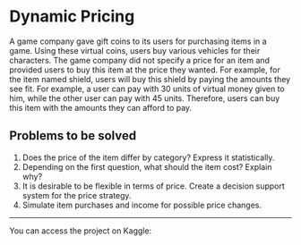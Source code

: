 # Dynamic Pricing

A game company gave gift coins to its users for purchasing items in a game. Using these virtual coins, users buy various vehicles for their characters. The game company did not specify a price for an item and provided users to buy this item at the price they wanted. For example, for the item named shield, users will buy this shield by paying the amounts they see fit. For example, a user can pay with 30 units of virtual money given to him, while the other user can pay with 45 units. Therefore, users can buy this item with the amounts they can afford to pay.

## Problems to be solved

1. Does the price of the item differ by category? Express it statistically.
2. Depending on the first question, what should the item cost? Explain why?
3. It is desirable to be flexible in terms of price. Create a decision support system for the price strategy.
4. Simulate item purchases and income for possible price changes.
 
 -----------------------------------

You can access the project on Kaggle:
